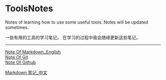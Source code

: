 # ToolsNotes

Notes of learning how to use some useful tools.
Notes will be updated sometimes.

一些有用的工具的学习笔记。
在学习的过程中我会随缘更新这些笔记。  

***

[Note Of Markdown_English](https://github.com/Tenphun0503/ToolsNotes/blob/main/Markdown/Markdown_en.md)  
[Note Of Git](https://github.com/Tenphun0503/ToolsNotes/blob/main/Git%26GitHub/Git.md)  
[Note Of Github](https://github.com/Tenphun0503/ToolsNotes/blob/main/Git%26GitHub/Github.md)

[Markdown 笔记_中文](https://github.com/Tenphun0503/ToolsNotes/blob/main/Markdown/Markdown_cn.md)
